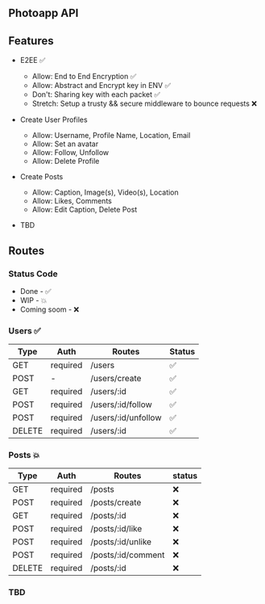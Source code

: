 ## Photoapp API

## Features
- E2EE ✅
    - Allow: End to End Encryption ✅
    - Allow: Abstract and Encrypt key in ENV ✅
    - Don't: Sharing key with each packet ✅ 
    - Stretch: Setup a trusty && secure middleware to bounce requests ❌

- Create User Profiles 
    - Allow: Username, Profile Name, Location, Email
    - Allow: Set an avatar
    - Allow: Follow, Unfollow
    - Allow: Delete Profile

- Create Posts
    - Allow: Caption, Image(s), Video(s), Location
    - Allow: Likes, Comments
    - Allow: Edit Caption, Delete Post

- TBD

## Routes
### Status Code

- Done - ✅
- WIP - 💥
- Coming soom - ❌

### Users ✅
| Type | Auth | Routes | Status | 
|-|-|-|-|
| GET | required | /users | ✅ |
| POST | - | /users/create | ✅ |
| GET | required | /users/:id | ✅ |
| POST | required | /users/:id/follow | ✅ |
| POST | required | /users/:id/unfollow | ✅ |
| DELETE | required | /users/:id | ✅ |

### Posts 💥
| Type | Auth | Routes | status | 
|-|-|-|-|
| GET | required | /posts | ❌ |
| POST | required | /posts/create | ❌ |
| GET | required | /posts/:id | ❌ |
| POST | required | /posts/:id/like | ❌ |
| POST | required | /posts/:id/unlike | ❌ |
| POST | required | /posts/:id/comment | ❌ |
| DELETE | required | /posts/:id | ❌ |


### TBD